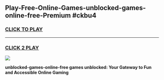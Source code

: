 
## Play-Free-Online-Games-unblocked-games-online-free-Premium #ckbu4
<h3>
<a href="https://premium.freeplayer.one?title=unblocked-games-online-free&ref=8M">CLICK TO PLAY</a></h3>
<hr>

<h3>
<a href="https://premium.freeplayer.one?title=unblocked-games-online-free&ref=8M">CLICK 2 PLAY</a>
  
</h3>

<a href="https://premium.freeplayer.one?title=unblocked-games-online-free&ref=8M"><img src="https://clearcache.store/games.png"></a>


**unblocked-games-online-free games unblocked: Your Gateway to Fun and Accessible Online Gaming**
